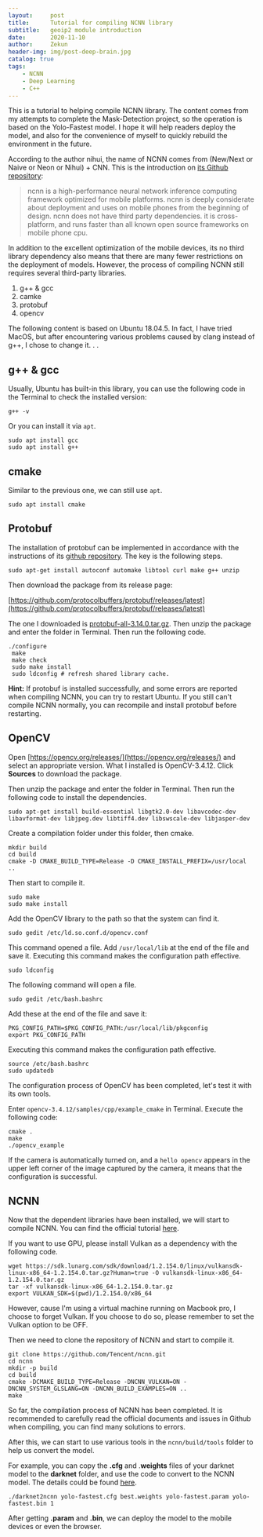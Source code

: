 ```yaml
---
layout:     post
title:      Tutorial for compiling NCNN library
subtitle:   geoip2 module introduction
date:       2020-11-10
author:     Zekun
header-img: img/post-deep-brain.jpg
catalog: true
tags:
    - NCNN
    - Deep Learning
    - C++
---
```


This is a tutorial to helping compile NCNN library. The content comes from my attempts to complete the Mask-Detection project, so the operation is based on the Yolo-Fastest model. I hope it will help readers deploy the model, and also for the convenience of myself to quickly rebuild the environment in the future.

According to the author nihui, the name of NCNN comes from (New/Next or Naive or Neon or Nihui) + CNN. This is the introduction on [its Github repository](https://github.com/Tencent/ncnn):

> ncnn is a high-performance neural network inference computing framework optimized for mobile platforms. ncnn is deeply considerate about deployment and uses on mobile phones from the beginning of design. ncnn does not have third party dependencies. it is cross-platform, and runs faster than all known open source frameworks on mobile phone cpu.

In addition to the excellent optimization of the mobile devices, its no third library dependency also means that there are many fewer restrictions on the deployment of models. However, the process of compiling NCNN still requires several third-party libraries.

1. g++ & gcc
2. camke
3. protobuf
4. opencv

The following content is based on Ubuntu 18.04.5. In fact, I have tried MacOS, but after encountering various problems caused by clang instead of g++, I chose to change it. . .

## g++ & gcc

Usually, Ubuntu has built-in this library, you can use the following code in the Terminal to check the installed version:

```
g++ -v
```

Or you can install it via `apt`.

```
sudo apt install gcc
sudo apt install g++
```

## cmake

Similar to the previous one, we can still use `apt`.

```
sudo apt install cmake
```

## Protobuf

The installation of protobuf can be implemented in accordance with the instructions of its [github repository](). The key is the following steps.

```
sudo apt-get install autoconf automake libtool curl make g++ unzip
```

Then download the package from its release page:

[https://github.com/protocolbuffers/protobuf/releases/latest](https://github.com/protocolbuffers/protobuf/releases/latest)

The one I downloaded is [protobuf-all-3.14.0.tar.gz](https://github.com/protocolbuffers/protobuf/releases/download/v3.14.0/protobuf-all-3.14.0.tar.gz). Then unzip the package and enter the folder in Terminal. Then run the following code.

```
./configure
 make
 make check
 sudo make install
 sudo ldconfig # refresh shared library cache.
```

**Hint:** If protobuf is installed successfully, and some errors are reported when compiling NCNN, you can try to restart Ubuntu. If you still can't compile NCNN normally, you can recompile and install protobuf before restarting.

## OpenCV

Open [https://opencv.org/releases/](https://opencv.org/releases/) and select an appropriate version. What I installed is OpenCV-3.4.12. Click **Sources** to download the package.

Then unzip the package and enter the folder in Terminal. Then run the following code to install the dependencies.

```
sudo apt-get install build-essential libgtk2.0-dev libavcodec-dev libavformat-dev libjpeg.dev libtiff4.dev libswscale-dev libjasper-dev
```

Create a compilation folder under this folder, then cmake.

```
mkdir build
cd build
cmake -D CMAKE_BUILD_TYPE=Release -D CMAKE_INSTALL_PREFIX=/usr/local ..
```

Then start to compile it.

```
sudo make
sudo make install
```

Add the OpenCV library to the path so that the system can find it.

```
sudo gedit /etc/ld.so.conf.d/opencv.conf
```

This command opened a file. Add `/usr/local/lib` at the end of the file and save it. Executing this command makes the configuration path effective.

```
sudo ldconfig
```

The following command will open a file.

```
sudo gedit /etc/bash.bashrc
```

Add these at the end of the file and save it:

```
PKG_CONFIG_PATH=$PKG_CONFIG_PATH:/usr/local/lib/pkgconfig  
export PKG_CONFIG_PATH
```

Executing this command makes the configuration path effective.

```
source /etc/bash.bashrc
sudo updatedb
```

The configuration process of OpenCV has been completed, let's test it with its own tools.

Enter `opencv-3.4.12/samples/cpp/example_cmake` in Terminal.
Execute the following code:

```
cmake .
make
./opencv_example
```

If the camera is automatically turned on, and a `hello opencv` appears in the upper left corner of the image captured by the camera, it means that the configuration is successful.

## NCNN

Now that the dependent libraries have been installed, we will start to compile NCNN. You can find the official tutorial [here](https://github.com/Tencent/ncnn/wiki/how-to-build#build-for-linux).

If you want to use GPU, please install Vulkan as a dependency with the following code.

```
wget https://sdk.lunarg.com/sdk/download/1.2.154.0/linux/vulkansdk-linux-x86_64-1.2.154.0.tar.gz?Human=true -O vulkansdk-linux-x86_64-1.2.154.0.tar.gz
tar -xf vulkansdk-linux-x86_64-1.2.154.0.tar.gz
export VULKAN_SDK=$(pwd)/1.2.154.0/x86_64
```

However, cause I'm using a virtual machine running on Macbook pro, I choose to forget Vulkan. If you choose to do so, please remember to set the Vulkan option to be OFF.

Then we need to clone the repository of NCNN and start to compile it.

```
git clone https://github.com/Tencent/ncnn.git
cd ncnn
mkdir -p build
cd build
cmake -DCMAKE_BUILD_TYPE=Release -DNCNN_VULKAN=ON -DNCNN_SYSTEM_GLSLANG=ON -DNCNN_BUILD_EXAMPLES=ON ..
make
```

So far, the compilation process of NCNN has been completed. It is recommended to carefully read the official documents and issues in Github when compiling, you can find many solutions to errors.

After this, we can start to use various tools in the `ncnn/build/tools` folder to help us convert the model.

For example, you can copy the **.cfg** and .**weights** files of your darknet model to the **darknet** folder, and use the code to convert to the NCNN model. The details could be found [here](https://github.com/Tencent/ncnn/tree/master/tools/darknet).

```
./darknet2ncnn yolo-fastest.cfg best.weights yolo-fastest.param yolo-fastest.bin 1
```

After getting **.param** and **.bin**, we can deploy the model to the mobile devices or even the browser.

